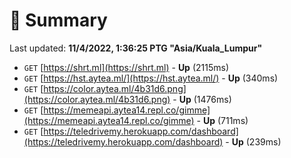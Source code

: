 # 📖 Summary
Last updated: **11/4/2022, 1:36:25 PTG "Asia/Kuala_Lumpur"**

- `GET` [https://shrt.ml](https://shrt.ml) - **Up** (2115ms)
- `GET` [https://hst.aytea.ml/](https://hst.aytea.ml/) - **Up** (340ms)
- `GET` [https://color.aytea.ml/4b31d6.png](https://color.aytea.ml/4b31d6.png) - **Up** (1476ms)
- `GET` [https://memeapi.aytea14.repl.co/gimme](https://memeapi.aytea14.repl.co/gimme) - **Up** (711ms)
- `GET` [https://teledrivemy.herokuapp.com/dashboard](https://teledrivemy.herokuapp.com/dashboard) - **Up** (239ms)
